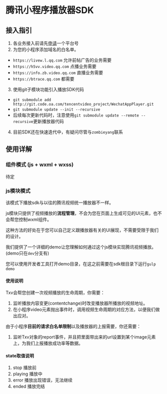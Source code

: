 # 腾讯小程序播放器SDK

## 接入指引

1. 各业务接入前请先[申请](http://git.code.oa.com/tencentvideo_project/WechatAppPlayer/issues/1)一个平台号
2. 为您的小程序添加域名的白名单。
  * `https://livew.l.qq.com` 允许前帖广告的业务需要
  * `https://h5vv.video.qq.com` 点播业务需要
  * `https://info.zb.video.qq.com` 直播业务需要
  * `https://btrace.qq.com` 都需要
3. 使用git子模块功能引入播放SDK代码
  * `git submodule add http://git.code.oa.com/tencentvideo_project/WechatAppPlayer.git`
  * `git submodule update --init --recursive`
  * 后续每次更新代码时，注意使用`git submodule update --remote --recursive`更新播放器代码
4. 目前SDK还在快速迭代中，有疑问尽管与`zombieyang`联系

## 使用详解

### 组件模式 (js + wxml + wxss)
待定

### js模块模式
该模式下播放sdk与以往的腾讯视频统一播放器不一样。

js模块只提供了视频播放的**流程管理**，不会为您在页面上生成可见的UI元素，也不会帮您控制wxml组件。

这种方法的好处在于您可以自己定义跟播放器有关的UI展现，不需要受限于我们的设计。

我们提供了一个详细的demo让您理解如何通过这个js模块实现腾讯视频播放。(demo只在`dev`分支有)

您可以使用开发者工具打开demo目录，在这之前需要在sdk根目录下运行`gulp demo`
#### 使用说明
Txv会帮您创建一次视频播放的生命周期，你需要：

1. 监听播放内容变更(contentchange)时改变播放器所播放的视频地址。
2. 在小程序video元素抛出事件时，调用视频生命周期的对应方法，以便我们做出应对。

由于小程序**目前的请求白名单限制**以及播放器的上报需要，你还需要：

1. 监听Txv对象的report事件，并且把里面带出来的url设置到某个image元素上，为我们上报播放成功率等数据。

#### state取值说明

1. stop 播放前
2. playing 播放中
3. error 播放出现错误，无法继续
4. ended 播放完结
